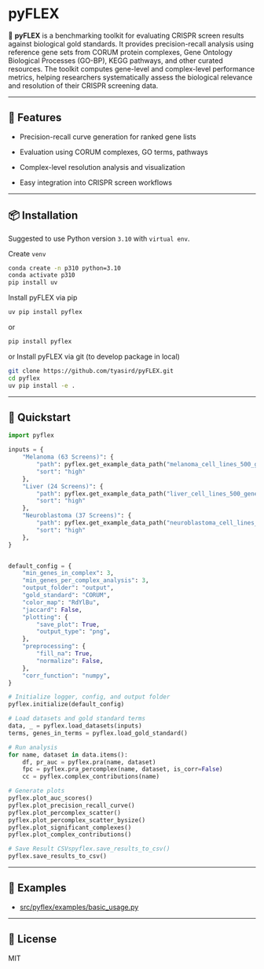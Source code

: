 # pyFLEX

🧬 **pyFLEX** is a benchmarking toolkit for evaluating CRISPR screen results against biological gold standards. It provides precision-recall analysis using reference gene sets from CORUM protein complexes, Gene Ontology Biological Processes (GO-BP), KEGG pathways, and other curated resources. The toolkit computes gene-level and complex-level performance metrics, helping researchers systematically assess the biological relevance and resolution of their CRISPR screening data.


---

## 🔧 Features

- Precision-recall curve generation for ranked gene lists

- Evaluation using CORUM complexes, GO terms, pathways

- Complex-level resolution analysis and visualization

- Easy integration into CRISPR screen workflows

---

## 📦 Installation

Suggested to use Python version `3.10` with `virtual env`.

Create `venv`

```bash
conda create -n p310 python=3.10
conda activate p310
pip install uv
```

Install pyFLEX via pip

``` bash
uv pip install pyflex
```

or 

```bash
pip install pyflex
```

or Install pyFLEX via git (to develop package in local)

```bash
git clone https://github.com/tyasird/pyFLEX.git
cd pyflex
uv pip install -e .
```



---

## 🚀 Quickstart

```python
import pyflex

inputs = {
    "Melanoma (63 Screens)": {
        "path": pyflex.get_example_data_path("melanoma_cell_lines_500_genes.csv"), 
        "sort": "high"
    },
    "Liver (24 Screens)": {
        "path": pyflex.get_example_data_path("liver_cell_lines_500_genes.csv"), 
        "sort": "high"
    },
    "Neuroblastoma (37 Screens)": {
        "path": pyflex.get_example_data_path("neuroblastoma_cell_lines_500_genes.csv"), 
        "sort": "high"
    },
}


default_config = {
    "min_genes_in_complex": 3,
    "min_genes_per_complex_analysis": 3,
    "output_folder": "output",
    "gold_standard": "CORUM",
    "color_map": "RdYlBu",
    "jaccard": False,
    "plotting": {
        "save_plot": True,
        "output_type": "png",
    },
    "preprocessing": {
        "fill_na": True,
        "normalize": False,
    },
    "corr_function": "numpy",
}

# Initialize logger, config, and output folder
pyflex.initialize(default_config)

# Load datasets and gold standard terms
data, _ = pyflex.load_datasets(inputs)
terms, genes_in_terms = pyflex.load_gold_standard()

# Run analysis
for name, dataset in data.items():
    df, pr_auc = pyflex.pra(name, dataset)
    fpc = pyflex.pra_percomplex(name, dataset, is_corr=False) 
    cc = pyflex.complex_contributions(name)

# Generate plots
pyflex.plot_auc_scores()
pyflex.plot_precision_recall_curve()
pyflex.plot_percomplex_scatter()
pyflex.plot_percomplex_scatter_bysize()
pyflex.plot_significant_complexes()
pyflex.plot_complex_contributions()

# Save Result CSVspyflex.save_results_to_csv()
pyflex.save_results_to_csv()


```

---

## 📂 Examples

- [src/pyflex/examples/basic_usage.py](src/pyflex/examples/basic_usage.py)

---

## 📃 License

MIT
